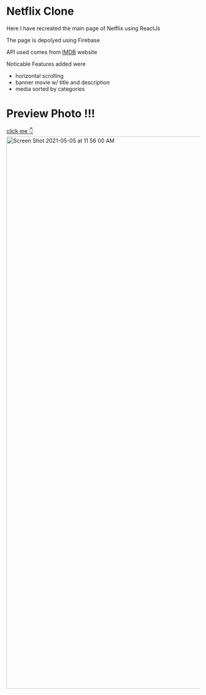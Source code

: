 # Netflix Clone
Here I have recreated the main page of Netflix using ReactJs 

The page is depolyed using Firebase

API used comes from <a href="https://developer.imdb.com/">IMDB</a> website

Noticable Features added were
- horizontal scrolling 
- banner movie w/ title and description
- media sorted by categories 


# Preview Photo !!!

<a href="
https://netflix-clone-3186f.web.app/ " target="_blank">
  click me 👇
  <img width="1440" alt="Screen Shot 2021-05-05 at 11 56 00 AM" src="https://user-images.githubusercontent.com/75183667/117282506-1e681680-ae65-11eb-98ea-b1a197e94bee.png">
</a>
